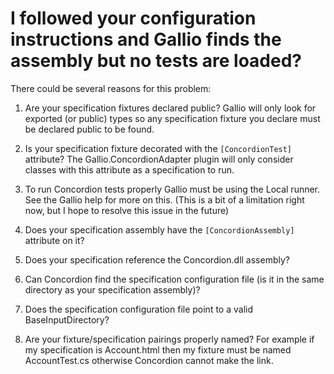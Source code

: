 # I followed your configuration instructions and Gallio finds the assembly but no tests are loaded? #

There could be several reasons for this problem:

  1. Are your specification fixtures declared public? Gallio will only look for exported (or public) types so any specification fixture you declare must be declared public to be found.

  1. Is your specification fixture decorated with the `[ConcordionTest]` attribute?  The Gallio.ConcordionAdapter plugin will only consider classes with this attribute as a specification to run.

  1. To run Concordion tests properly Gallio must be using the Local runner.  See the Gallio help for more on this. (This is a bit of a limitation right now, but I hope to resolve this issue in the future)

  1. Does your specification assembly have the `[ConcordionAssembly]` attribute on it?

  1. Does your specification reference the Concordion.dll assembly?

  1. Can Concordion find the specification configuration file (is it in the same directory as your specification assembly)?

  1. Does the specification configuration file point to a valid BaseInputDirectory?

  1. Are your fixture/specification pairings properly named?  For example if my specification is Account.html then my fixture must be named AccountTest.cs otherwise Concordion cannot make the link.